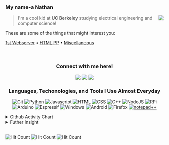 <!--  .md runs programming language called XHTML btw
  Underscore(_): italics
  Right-Bracket(>): Left-handed text
  Triple Hash Tag(###): Title

 -->

### My name-a Nathan <img src="https://cultofthepartyparrot.com/guests/hd/partyblobcat.gif" height="16px"/>

<img src="https://github-readme-stats.vercel.app/api?username=gnaten&show_icons=true&hide_border=true" align="right"/>

> I'm a cool kid at **UC Berkeley** studying electrical engineering and computer science!

These are some of the things that might interest you:

[1st Webserver](https://github.com/Gnaten/webserver) • [HTML PP](https://github.com/Gnaten/HTML/blob/master/Minimalistic%20Penis/pp-2.html) • [Miscellaneous](https://github.com/Gnaten/maybechouette)
<br>
<br>
<br>

<h3 align="center">
    Connect with me here!
</h3>

<p align="center">
    <a href="https://gnaten.xyz" target="_blank"><img src="https://img.icons8.com/material-outlined/50/f1c40f/resume-website.png"/></a>
    <a href="https://twitter.com/GnatenAI" target="_blank"><img src="https://img.icons8.com/material-outlined/50/3498db/twitter.png"/></a>
    <a href="https://patreon.com/gnaten" target="_blank"><img src="https://img.icons8.com/material/50/e74c3c/patreon.png"/></a>
</p>

<h3 align="center">
Languages, Techonologies, and Tools I Use Almost Everyday
</h3>

<!-- Rearrange Badges; Continue to Improvise and Innovate -->
<p align="center">
  <!-- Purposely no " to render links ded rip --> 
    <img src="https://img.shields.io/badge/-Git-292d3e?style=for-the-badge&amp;logo=Git" alt="Git" onclick="return false">
    <img src="https://img.shields.io/badge/-Python-292d3e?style=for-the-badge&amp;logo=Python" alt="Python" onclick="return false">
    <img src="https://img.shields.io/badge/-Javascript-292d3e?style=for-the-badge&amp;logo=Javascript" alt="Javascript" onclick="return false">
    <img src="https://img.shields.io/badge/-HTML-292d3e?style=for-the-badge&amp;logo=HTML5" alt="HTML" onclick="return false">
    <img src="https://img.shields.io/badge/-CSS-292d3e?style=for-the-badge&amp;logo=CSS3" alt="CSS" onclick="return false">
    <img src="https://img.shields.io/badge/-C++-292d3e?style=for-the-badge&amp;logo=C%2B%2B" alt="C++" onclick="return false">
    <img src="https://img.shields.io/badge/-NodeJS-292d3e?style=for-the-badge&amp;logo=node.js" alt="NodeJS" onclick="return false">
    <img src="https://img.shields.io/badge/-Raspberry%20Pi-292d3e?style=for-the-badge&amp;logo=Raspberry-Pi" alt="RPi" onclick="return false">
    <img src="https://img.shields.io/badge/-Arduino-292d3e?style=for-the-badge&amp;logo=Arduino" alt="Arduino" onclick="return false">
    <img src="https://img.shields.io/badge/-Espressif-292d3e?style=for-the-badge&amp;logo=Espressif" alt="Espressif" onclick="return false">
    <img src="https://img.shields.io/badge/-Windows-292d3e?style=for-the-badge&amp;logo=Windows" alt="Windows" onclick="return false">
    <img src="https://img.shields.io/badge/-Android-292d3e?style=for-the-badge&amp;logo=Android" alt="Android" onclick="return false">
    <img src="https://img.shields.io/badge/-FireFox-292d3e?style=for-the-badge&amp;logo=firefox%20browser" alt="Firefox" onclick="return false">
    <a href="https://www.bigassmessage.com/4eee9"><img src="https://img.shields.io/badge/-Notepad++-292d3e?style=for-the-badge&amp;logo=notepad%2B%2B" alt="notepad++"></a>
</p>

<details>
  <summary>Github Activity Chart</summary>
  <image align="center" src="https://activity-graph.herokuapp.com/graph?username=gnaten&bg_color=292d3e&color=a6accd&line=c692e8&point=88ddff&area=true" alt="Gnaten's Github Activity Chart" />
</details>
<details>
  <summary>Futher Insight</summary>
  <br>
  <a><h3><img src="https://img.shields.io/badge/-Dogecoin-292d3e?style=for-the-badge&amp;logo=Dogecoin" alt="Dogecoin"> Best Coin</h3></a>
</details>
<br>

<!-- Various hit counter services (will be replaced when dwyl's service works again): -->

![Hit Count](http://hits.dwyl.com/gnaten/gnaten.svg) ![Hit Count](https://hits.seeyoufarm.com/api/count/incr/badge.svg?url=https%3A%2F%2Fgithub.com%2Fgnaten%2Fgnaten) ![Hit Count](https://visitor-badge.laobi.icu/badge?page_id=gnaten.gnaten)
